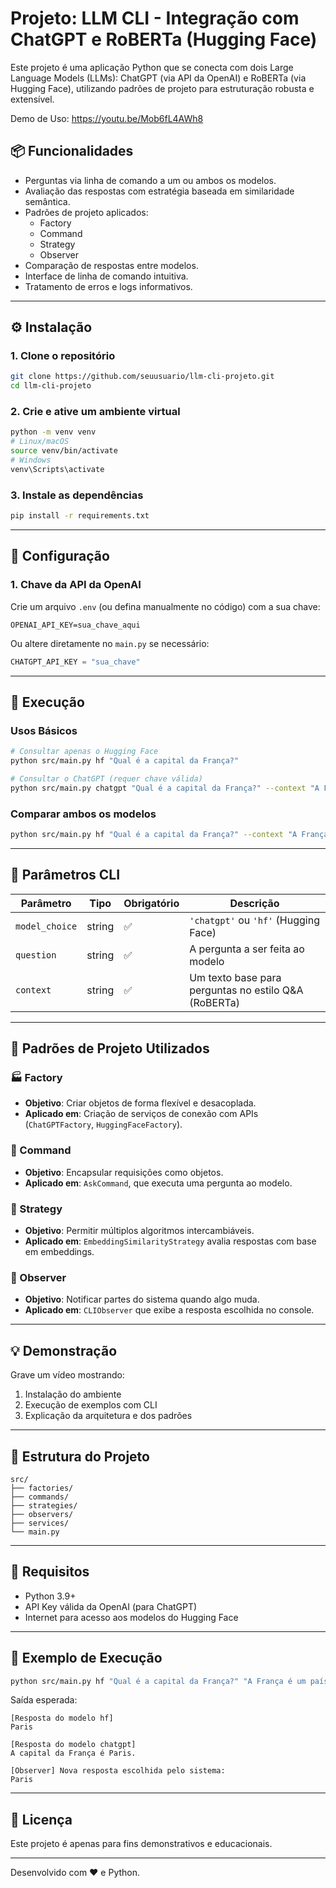 
# Projeto: LLM CLI - Integração com ChatGPT e RoBERTa (Hugging Face)

Este projeto é uma aplicação Python que se conecta com dois Large Language Models (LLMs): ChatGPT (via API da OpenAI) e RoBERTa (via Hugging Face), utilizando padrões de projeto para estruturação robusta e extensível.

Demo de Uso: https://youtu.be/Mob6fL4AWh8

## 📦 Funcionalidades

- Perguntas via linha de comando a um ou ambos os modelos.
- Avaliação das respostas com estratégia baseada em similaridade semântica.
- Padrões de projeto aplicados:
  - Factory
  - Command
  - Strategy
  - Observer
- Comparação de respostas entre modelos.
- Interface de linha de comando intuitiva.
- Tratamento de erros e logs informativos.

---

## ⚙️ Instalação

### 1. Clone o repositório

```bash
git clone https://github.com/seuusuario/llm-cli-projeto.git
cd llm-cli-projeto
```

### 2. Crie e ative um ambiente virtual

```bash
python -m venv venv
# Linux/macOS
source venv/bin/activate
# Windows
venv\Scripts\activate
```

### 3. Instale as dependências

```bash
pip install -r requirements.txt
```

---

## 🔐 Configuração

### 1. Chave da API da OpenAI

Crie um arquivo `.env` (ou defina manualmente no código) com a sua chave:

```
OPENAI_API_KEY=sua_chave_aqui
```

Ou altere diretamente no `main.py` se necessário:

```python
CHATGPT_API_KEY = "sua_chave"
```

---

## 🚀 Execução

### Usos Básicos

```bash
# Consultar apenas o Hugging Face
python src/main.py hf "Qual é a capital da França?"

# Consultar o ChatGPT (requer chave válida)
python src/main.py chatgpt "Qual é a capital da França?" --context "A França está localizada na Europa e sua capital é Paris."
```

### Comparar ambos os modelos

```bash
python src/main.py hf "Qual é a capital da França?" --context "A França está localizada na Europa e sua capital é Paris." --compare
```

---

## 📖 Parâmetros CLI

| Parâmetro      | Tipo     | Obrigatório | Descrição                                                         |
|----------------|----------|-------------|-------------------------------------------------------------------|
| `model_choice` | string   | ✅          | `'chatgpt'` ou `'hf'` (Hugging Face)                              |
| `question`     | string   | ✅          | A pergunta a ser feita ao modelo                                  |
| `context`      | string   | ✅          | Um texto base para perguntas no estilo Q&A (RoBERTa)              |

---

## 🧠 Padrões de Projeto Utilizados

### 🏭 Factory

- **Objetivo**: Criar objetos de forma flexível e desacoplada.
- **Aplicado em**: Criação de serviços de conexão com APIs (`ChatGPTFactory`, `HuggingFaceFactory`).

### 🧾 Command

- **Objetivo**: Encapsular requisições como objetos.
- **Aplicado em**: `AskCommand`, que executa uma pergunta ao modelo.

### 🧮 Strategy

- **Objetivo**: Permitir múltiplos algoritmos intercambiáveis.
- **Aplicado em**: `EmbeddingSimilarityStrategy` avalia respostas com base em embeddings.

### 🔔 Observer

- **Objetivo**: Notificar partes do sistema quando algo muda.
- **Aplicado em**: `CLIObserver` que exibe a resposta escolhida no console.

---

## 💡 Demonstração

Grave um vídeo mostrando:

1. Instalação do ambiente
2. Execução de exemplos com CLI
3. Explicação da arquitetura e dos padrões

---

## 📁 Estrutura do Projeto

```
src/
├── factories/
├── commands/
├── strategies/
├── observers/
├── services/
└── main.py
```

---

## 📌 Requisitos

- Python 3.9+
- API Key válida da OpenAI (para ChatGPT)
- Internet para acesso aos modelos do Hugging Face

---

## 🧊 Exemplo de Execução

```bash
python src/main.py hf "Qual é a capital da França?" "A França é um país europeu. Sua capital é Paris." 
```

Saída esperada:

```
[Resposta do modelo hf]
Paris

[Resposta do modelo chatgpt]
A capital da França é Paris.

[Observer] Nova resposta escolhida pelo sistema:
Paris
```

---

## 📝 Licença

Este projeto é apenas para fins demonstrativos e educacionais.

---

Desenvolvido com ❤️ e Python.

